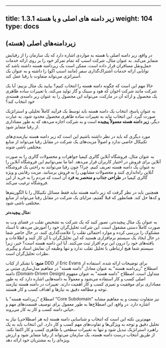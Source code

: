 
---
title: 1.3.1 زیر دامنه های اصلی و یا هسته
weight: 104
type: docs
---

## زیردامنه‌های اصلی (هسته)

در واقع، زیر دامنه اصلی یا هسته به مواردی اشاره دارد که یک سازمان را از رقبایش متمایز می‌کند. به عنوان مثال، شرکت اسنپ که تمام تمرکز خود را بر روی ارائه خدمات حمل‌ونقل مسافران قرار داده است، ممکن است یک زیردامنه هسته داشته باشد که توانایی ارائه خدمات اشتراک‌گذاری سفر (مانند اسنپ اکو) را داشته و به عنوان یک استراتژی می‌تواند متفاوت با رقبا عمل کند.

حالا مهم این است که چگونه دامنه هسته را انتخاب کنیم؟ بیایید یک مثال بزنیم: آیا یک شرکت مانند شرکت اخوان که هود و سینک و گاز تولید می‌کند، با تغییرات ساده ظاهری یک محصول و ارائه آن در مارکت، می‌تواند این محصول را به عنوان زیر دامنه‌ی هسته‌ی خود انتخاب کند؟

به عنوان پاسخ، انتخاب یک دامنه هسته باید توسط یک فرآیند کاملاً تحلیلی و استراتژیک صورت گیرد. این انتخاب نباید به تغییرات ساده ظاهری محصول محدود شود. به عبارت دیگر، **زیر دامنه هسته معمولاً پیچیده** است و به شرکت اجازه می‌دهد که به طور معناداری از رقبا متمایز شود.

مورد دیگری که باید در نظر داشته باشیم این است که زیر دامنه هسته نیازمندی‌های تکنیکال خاصی ندارد و اصولاً مزیت‌های یک شرکت در مقابل رقبا می‌تواند از منابع مختلفی ناشی شوند.

به عنوان مثال، فروشگاه آنلاین گالری کیمیا جواهرات و محصولات گالری را به صورت آنلاین برای فروش در اختیار کاربران قرار می‌دهد. اما ما نمی‌توانیم این فروشگاه آنلاین را به عنوان یک دامنه هسته تعریف کنیم. چرا؟ چون رقبا می‌توانند به راحتی یک فروشگاه آنلاین راه‌اندازی کنند و محصولات مشابهی را به فروش برسانند. مزیت رقابتی و ویژه گالری کیمیا در **طراحی جذاب و منحصر به فرد** آن است که مردم را به خرید از این فروشگاه ترغیب می‌کند.

همچنین باید در نظر گرفت که زیر دامنه هسته نباید فقط مسائل تکنیکال را با الگوریتم‌ها و کدها حل کند. همانطور که قبلا گفتیم، مزایای یک شرکت در مقابل رقبا می‌تواند از منابع مختلفی ناشی شود.

**مثال پیچیده‌تر:**

به عنوان یک مثال پیچیده‌تر، تصور کنید که یک شرکت به تشخیص تقلب در فضای وب به صورت کاملاً دستی مشغول است. این شرکت تحلیل‌گران خود را آموزش می‌دهد تا اسناد مشکوک را بررسی کرده و موارد احتمالی تقلب را علامت‌گذاری کنند. در حال حاضر شما در حال ایجاد یک سیستم نرم‌افزاری هستید که این تحلیل‌گران با آن کار کنند و اطلاعات و یافته‌های خود را درون این نرم افزار ثبت می‌کنند. آیا این دامنه هسته است؟ خیر، زیرا سیستم شما هیچ ارتباطی با تحلیل تقلب ندارد و تنها وظیفه آن نمایش اسناد و پیگیری نظرات تحلیل‌گران است.

**منبع:**
با تشکر از کتاب DDD از Eric Evans برای توضیحات ارائه شده.
استفاده از اصطلاح "زیردامنه هسته" به عنوان معادل "دامنه هسته" در مفاهیم مدل‌سازی مبتنی بر دامنه (Domain-Driven Design) متداول است. اصطلاح "دامنه هسته" به عنوان مفهوم اصلی کسب و کار استفاده می‌شود و معمولاً به دامنه‌هایی اشاره دارد که به طور معناداری برای موفقیت و تمیزی کسب و کار اهمیت دارند. تغییرات در دامنه هسته نیازمند توجه و مطالعه دقیق به نیازها و اهداف کسب و کار هستند.

اصطلاح "زیردامنه هسته" یا "Core Subdomain" نیز متفاوت نیست و به مفاهیم مشابه اشاره دارد. در واقع، این اصطلاح‌ها به طور معمول برای توصیف قسمت‌های مهم و حیاتی دامنه کسب و کار به کار می‌روند.

مهم‌ترین نکته این است که انتخاب و شناسایی دامنه هسته (به هر اصطلاحی) نیاز به تحلیل دقیق و توجه به ویژگی‌ها و تفاوت‌های مهم کسب و کار دارد. این انتخاب باید به یک راهبرد استراتژیک تبدیل شود و تنها به تغییرات سطحی یا ظاهری کسب و کار اکتفا نکند. از طریق انتخاب درست دامنه هسته، یک سازمان می‌تواند از رقبا متمایز شود و ارزش ویژه‌ای را به مشتریان خود ارائه دهد.

